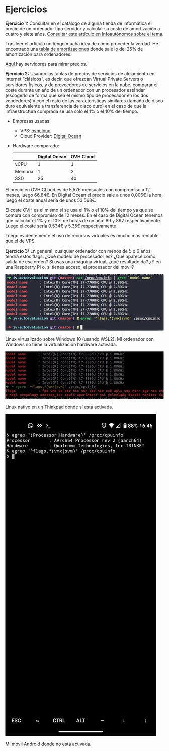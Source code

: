 # Ejercicios

**Ejercicio 1:** Consultar en el catálogo de alguna tienda de informática el precio de un ordenador tipo servidor y calcular su coste de amortización a cuatro y siete años. [Consultar este artículo en Infoautónomos sobre el tema](https://www.infoautonomos.com/consultas-a-la-comunidad/988/).

Tras leer el artículo no tengo mucha idea de cómo proceder la verdad. He encontrado una [tabla de amortizaciones](https://www.agenciatributaria.es/AEAT.internet/Inicio/_Segmentos_/Empresas_y_profesionales/Empresas/Impuesto_sobre_Sociedades/Periodos_impositivos_a_partir_de_1_1_2015/Base_imponible/Amortizacion/Tabla_de_coeficientes_de_amortizacion_lineal_.shtml) donde sale lo del 25% de amortización para ordenadores.

[Aquí](https://www.pccomponentes.com/servidores) hay servidores para mirar precios.

**Ejercicio 2:** Usando las tablas de precios de servicios de alojamiento en Internet “clásicos”, es decir, que ofrezcan Virtual Private Servers o servidores físicos, y de proveedores de servicios en la nube, comparar el coste durante un año de un ordenador con un procesador estándar (escogerlo de forma que sea el mismo tipo de procesador en los dos vendedores) y con el resto de las características similares (tamaño de disco duro equivalente a transferencia de disco duro) en el caso de que la infraestructura comprada se usa solo el 1% o el 10% del tiempo.


- Empresas usadas:
    - VPS: [ovhcloud](https://www.ovhcloud.com/es-es/vps/)
    - Cloud Provider: [Digital Ocean](https://www.digitalocean.com/)
- Hardware comparado:

    |         | Digital Ocean | OVH Cloud |
    |---------|---------------|-----------|
    | vCPU    | 1             | 1         |
    | Memoria | 1             | 2         |
    | SSD     | 25            | 40        |

El precio en OVH CLoud es de 5,57€ mensuales con compromiso a 12 meses, luego 66,84€. En Digital Ocean el precio sale a unos 0,006€ la hora, luego el coste anual sería de unos 53.568€.

El coste OVH es el mismo si se usa el 1% o el 10% del tiempo ya que se compra con compromiso de 12 meses. En el caso de Digital Ocean tenemos que calcular el 1% y el 10% de horas de un año: 89 y 892 respectivamente. Luego el coste sería 0.534€ y 5.35€ respectivamente.

Luego evidentemente el uso de recursos virtuales es mucho más rentable que el de VPS.

**Ejercicio 3:** En general, cualquier ordenador con menos de 5 o 6 años tendrá estos flags. ¿Qué modelo de procesador es? ¿Qué aparece como salida de esa orden? Si usas una máquina virtual, ¿qué resultado da? ¿Y en una Raspberry Pi o, si tienes acceso, el procesador del móvil?

![](img/wsl.png)

Linux virtualizado sobre Windows 10 (usando WSL2). Mi ordenador con Windows no tiene la virtualización hardware activada.

![](img/linux.jpg)

Linux nativo en un Thinkpad donde sí está activada.

![](img/movil.jpg)

Mi móvil Android donde no está activada.
